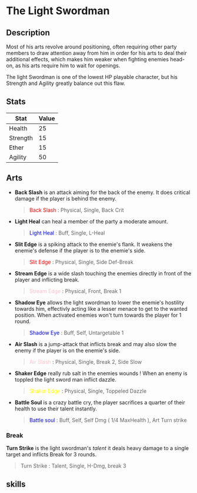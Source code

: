# The Light Swordman

## Description

Most of his arts revolve around positioning, often requiring other party members to draw attention away from him in order for his arts to deal their additional effects, which makes him weaker when fighting enemies head-on, as his arts require him to wait for openings.

The light Swordman is one of the lowest HP playable character, but his Strength and Agility greatly balance out this flaw.

## Stats

| Stat     | Value |
|----------|-------|
| Health   | 25    |
| Strength | 15    |
| Ether    | 15    |
| Agility  | 50    |

## Arts

- **Back Slash** is an attack aiming for the back of the enemy. It does critical damage if the player is behind the enemy. <br>
  > <span style="color:red">Back Slash</span> : Physical, Single, Back Crit
- **Light Heal** can heal a member of the party a moderate amount.
  > <span style="color:blue">Light Heal</span> : Buff, Single, L-Heal
- **Slit Edge** is a spiking attack to the enemie's flank. It weakens the enemie's defense if the player is to the enemie's side.
  > <span style="color:red">Slit Edge</span> : Physical, Single, Side Def-Break
- **Stream Edge** is a wide slash touching the enemies directly in front of the player and inflicting break.
  > <span style="color:pink">Stream Edge</span> : Physical, Front, Break 1
- **Shadow Eye** allows the light swordman to lower the enemie's hostility towards him, effectivly acting like a lesser menace to get to the wanted position. When activated enemies won't turn towards the player for 1 round.
  > <span style="color:blue">Shadow Eye</span> : Buff, Self, Untargetable 1
- **Air Slash** is a jump-attack that inflicts break and may also slow the enemy if the player is on the enemie's side.
  > <span style="color:pink">Air Slash</span> : Physical, Single, Break 2, Side Slow
- **Shaker Edge** really rub salt in the enemies wounds ! When an enemy is toppled the light sword man inflict dazzle.
  > <span style="color:yellow">Shaker Edge</span> : Physical, Single, Toppeled Dazzle
- **Battle Soul** is a crazy battle cry, the player sacrifices a quarter of their health to use their talent instantly.
  > <span style="color:blue">Battle soul</span> : Buff, Self, Self Dmg ( 1/4 MaxHealth ), Art Turn strike

### Break

**Turn Strike** is the light swordman's *talent* it deals heavy damage to a single target and inflicts Break for 3 rounds.

> Turn Strike : Talent, Single, H-Dmg, break 3

## skills
